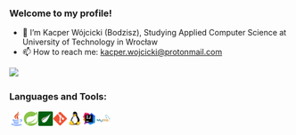### Welcome to my profile!

- 👋 I’m Kacper Wójcicki (Bodzisz), Studying Applied Computer Science at University of Technology in Wrocław
- 📫 How to reach me: kacper.wojcicki@protonmail.com

<img src="https://github-readme-stats.vercel.app/api?username=Bodzisz&&show_icons=true&title_color=ffffff&icon_color=bb2acf&text_color=daf7dc&bg_color=151515">

### Languages and Tools:

<img align="left" alt="Java" width="26px" src="https://github.com/Bodzisz/Bodzisz/blob/main/images/java.png"/>
<img align="left" alt="Spring" width="26px" src="https://github.com/Bodzisz/Bodzisz/blob/main/images/springImage.png"/>
<img align="left" alt="Thymeleaf" width="26px" src="https://github.com/Bodzisz/Bodzisz/blob/main/images/thymeleaf.png"/>
<img align="left" alt="IntelliJ" width="26px" src="https://github.com/Bodzisz/Bodzisz/blob/main/images/git.png"/>
<img align="left" alt="IntelliJ" width="26px" src="https://github.com/Bodzisz/Bodzisz/blob/main/images/linux.png"/>
<img align="left" alt="IntelliJ" width="26px" src="https://github.com/Bodzisz/Bodzisz/blob/main/images/intellij.png"/>
<img align="left" alt="MySQL" width="26px" src="https://github.com/Bodzisz/Bodzisz/blob/main/images/mysql.png"/>

<!---
Bodzisz/Bodzisz is a ✨ special ✨ repository because its `README.md` (this file) appears on your GitHub profile.
You can click the Preview link to take a look at your changes.
--->
